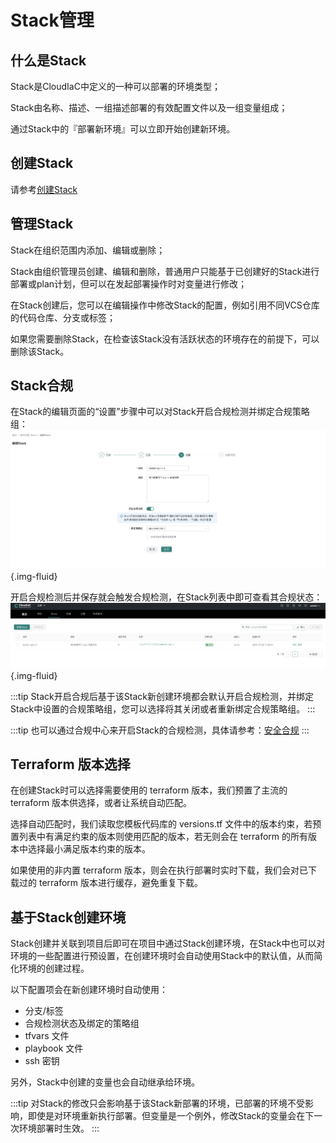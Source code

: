 # Stack管理

## 什么是Stack

Stack是CloudIaC中定义的一种可以部署的环境类型；

Stack由名称、描述、一组描述部署的有效配置文件以及一组变量组成；

通过Stack中的『部署新环境』可以立即开始创建新环境。

## 创建Stack

请参考[创建Stack](../quick-start/create-template.md)

## 管理Stack

Stack在组织范围内添加、编辑或删除；

Stack由组织管理员创建、编辑和删除，普通用户只能基于已创建好的Stack进行部署或plan计划，但可以在发起部署操作时对变量进行修改；

在Stack创建后，您可以在编辑操作中修改Stack的配置，例如引用不同VCS仓库的代码仓库、分支或标签；

如果您需要删除Stack，在检查该Stack没有活跃状态的环境存在的前提下，可以删除该Stack。

## Stack合规
在Stack的编辑页面的“设置”步骤中可以对Stack开启合规检测并绑定合规策略组：
![picture 40](../images/tpl-07.png){.img-fluid}

开启合规检测后并保存就会触发合规检测，在Stack列表中即可查看其合规状态：
![picture 41](../images/tpl-08.png){.img-fluid}

:::tip
Stack开启合规后基于该Stack新创建环境都会默认开启合规检测，并绑定Stack中设置的合规策略组，您可以选择将其关闭或者重新绑定合规策略组。
:::

:::tip
也可以通过合规中心来开启Stack的合规检测，具体请参考：[安全合规](../manual/compliance.md)
:::

## Terraform 版本选择

在创建Stack时可以选择需要使用的 terraform 版本，我们预置了主流的 terraform 版本供选择，或者让系统自动匹配。

选择自动匹配时，我们读取您模板代码库的 versions.tf 文件中的版本约束，若预置列表中有满足约束的版本则使用匹配的版本，若无则会在 terraform 的所有版本中选择最小满足版本约束的版本。

如果使用的非内置 terraform 版本，则会在执行部署时实时下载，我们会对已下载过的 terraform 版本进行缓存，避免重复下载。

## 基于Stack创建环境

Stack创建并关联到项目后即可在项目中通过Stack创建环境，在Stack中也可以对环境的一些配置进行预设置，在创建环境时会自动使用Stack中的默认值，从而简化环境的创建过程。

以下配置项会在新创建环境时自动使用：

- 分支/标签
- 合规检测状态及绑定的策略组
- tfvars 文件
- playbook 文件
- ssh 密钥

另外，Stack中创建的变量也会自动继承给环境。

:::tip
对Stack的修改只会影响基于该Stack新部署的环境，已部署的环境不受影响，即使是对环境重新执行部署。但变量是一个例外，修改Stack的变量会在下一次环境部署时生效。
:::
